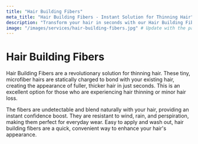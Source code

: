 ```yaml
---
title: "Hair Building Fibers"
meta_title: "Hair Building Fibers - Instant Solution for Thinning Hair"
description: "Transform your hair in seconds with our Hair Building Fibers, a perfect solution for hair thinning and minor hair loss."
image: "/images/services/hair-building-fibers.jpg" # Update with the path to your image
---
```


# Hair Building Fibers

Hair Building Fibers are a revolutionary solution for thinning hair. These tiny, microfiber hairs are statically charged to bond with your existing hair, creating the appearance of fuller, thicker hair in just seconds. This is an excellent option for those who are experiencing hair thinning or minor hair loss.

The fibers are undetectable and blend naturally with your hair, providing an instant confidence boost. They are resistant to wind, rain, and perspiration, making them perfect for everyday wear. Easy to apply and wash out, hair building fibers are a quick, convenient way to enhance your hair's appearance.
